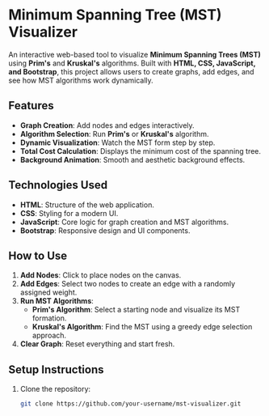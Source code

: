 # Minimum Spanning Tree (MST) Visualizer

An interactive web-based tool to visualize **Minimum Spanning Trees (MST)** using **Prim's** and **Kruskal's** algorithms. Built with **HTML, CSS, JavaScript, and Bootstrap**, this project allows users to create graphs, add edges, and see how MST algorithms work dynamically.

## Features
- **Graph Creation**: Add nodes and edges interactively.
- **Algorithm Selection**: Run **Prim's** or **Kruskal's** algorithm.
- **Dynamic Visualization**: Watch the MST form step by step.
- **Total Cost Calculation**: Displays the minimum cost of the spanning tree.
- **Background Animation**: Smooth and aesthetic background effects.

## Technologies Used
- **HTML**: Structure of the web application.
- **CSS**: Styling for a modern UI.
- **JavaScript**: Core logic for graph creation and MST algorithms.
- **Bootstrap**: Responsive design and UI components.

## How to Use
1. **Add Nodes**: Click to place nodes on the canvas.
2. **Add Edges**: Select two nodes to create an edge with a randomly assigned weight.
3. **Run MST Algorithms**:
   - **Prim's Algorithm**: Select a starting node and visualize its MST formation.
   - **Kruskal's Algorithm**: Find the MST using a greedy edge selection approach.
4. **Clear Graph**: Reset everything and start fresh.

## Setup Instructions
1. Clone the repository:
   ```sh
   git clone https://github.com/your-username/mst-visualizer.git
